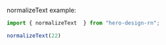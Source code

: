 normalizeText example:

```js
import { normalizeText  } from "hero-design-rn";

normalizeText(22)

```

